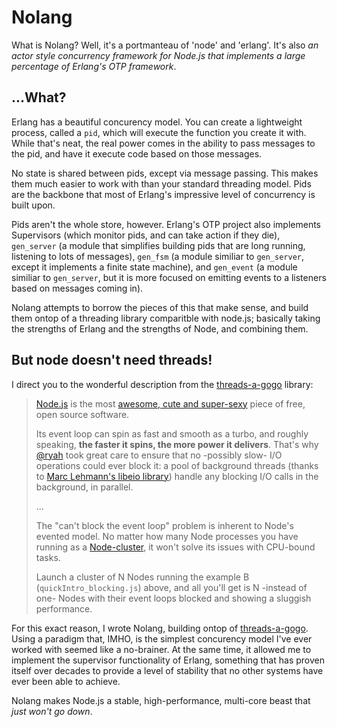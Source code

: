 # Nolang

What is Nolang? Well, it's a portmanteau of 'node' and 'erlang'. It's also _an actor style concurrency framework for
Node.js that implements a large percentage of Erlang's OTP framework_.

## ...What?

Erlang has a beautiful concurency model. You can create a lightweight process, called a `pid`, which will execute the
function you create it with. While that's neat, the real power comes in the ability to pass messages to the pid, and have
it execute code based on those messages.

No state is shared between pids, except via message passing. This makes them much easier to work with than your standard
threading model. Pids are the backbone that most of Erlang's impressive level of concurrency is built upon.

Pids aren't the whole store, however. Erlang's OTP project also implements Supervisors (which monitor pids, and can take
action if they die), `gen_server` (a module that simplifies building pids that are long running, listening to lots of
messages), `gen_fsm` (a module similiar to `gen_server`, except it implements a finite state machine), and `gen_event` (a
module similiar to `gen_server`, but it is more focused on emitting events to a listeners based on messages coming in).

Nolang attempts to borrow the pieces of this that make sense, and build them ontop of a threading library comparitble with
node.js; basically taking the strengths of Erlang and the strengths of Node, and combining them.

## But node doesn't need threads!

I direct you to the wonderful description from the [threads-a-gogo](https://github.com/xk/node-threads-a-gogo) library:

> [Node.js](http://nodejs.org) is the most [awesome, cute and super-sexy](http://javascriptology.com/threads_a_gogo/sexy.jpg) piece of free, open source software.
>
> Its event loop can spin as fast and smooth as a turbo, and roughly speaking, **the faster it spins, the more power it delivers**. That's why [@ryah](http://twitter.com/ryah) took great care to ensure that no -possibly slow- I/O operations could ever block it: a pool of background threads (thanks to [Marc Lehmann's libeio library](http://software.schmorp.de/pkg/libeio.html)) handle any blocking I/O calls in the background, in parallel.
>
> ...
>
> The "can't block the event loop" problem is inherent to Node's evented model. No matter how many Node processes you have running as a [Node-cluster](http://blog.nodejs.org/2011/10/04/an-easy-way-to-build-scalable-network-programs/), it won't solve its issues with CPU-bound tasks.
>
> Launch a cluster of N Nodes running the example B (`quickIntro_blocking.js`) above, and all you'll get is N -instead of one- Nodes with their event loops blocked and showing a sluggish performance.

For this exact reason, I wrote Nolang, building ontop of [threads-a-gogo](https://github.com/xk/node-threads-a-gogo).
Using a paradigm that, IMHO, is the simplest concurency model I've ever worked with seemed like a no-brainer. At the same
time, it allowed me to implement the supervisor functionality of Erlang, something that has proven itself over decades to
provide a level of stability that no other systems have ever been able to achieve.

Nolang makes Node.js a stable, high-performance, multi-core beast that _just won't go down_.
